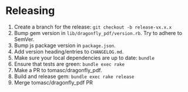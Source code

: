 # Releasing

1. Create a branch for the release: `git checkout -b release-vx.x.x`
1. Bump gem version in `lib/dragonfly_pdf/version.rb`. Try to adhere to SemVer.
1. Bump js package version in `package.json`.
1. Add version heading/entries to `CHANGELOG.md`.
1. Make sure your local dependencies are up to date: `bundle`
1. Ensure that tests are green: `bundle exec rake`
1. Make a PR to tomasc/dragonfly_pdf.
1. Build and release gem: `bundle exec rake release`
1. Merge tomasc/dragonfly_pdf PR
